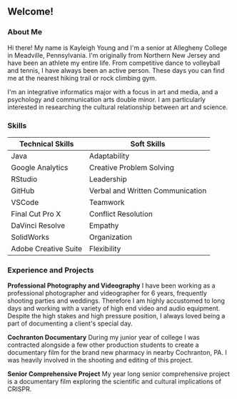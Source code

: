 ## Welcome!

### About Me

Hi there! My name is Kayleigh Young and I'm a senior at Allegheny College in Meadville, Pennsylvania. I'm originally from Northern New Jersey and have been an athlete my entire life. From competitive dance to volleyball and tennis, I have always been an active person. These days you can find me at the nearest hiking trail or rock climbing gym. 

I'm an integrative informatics major with a focus in art and media, and a psychology and communication arts double minor. I am particularly interested in researching the cultural relationship between art and science.

### Skills

Technical Skills | Soft Skills
------------ | -------------
Java | Adaptability
Google Analytics | Creative Problem Solving
RStudio | Leadership
GitHub | Verbal and Written Communication
VSCode | Teamwork
Final Cut Pro X | Conflict Resolution
DaVinci Resolve | Empathy
SolidWorks | Organization
Adobe Creative Suite | Flexibility

### Experience and Projects

**Professional Photography and Videography**
I have been working as a professional photographer and videographer for 6 years, frequently shooting parties and weddings. Therefore I am highly accustomed to long  days and working with a variety of high end video and audio equipment. Despite the high stakes and high pressure position, I always loved being a part of documenting a client's special day.

**Cochranton Documentary**
During my junior year of college I was contracted alongside a few other production students to create a documentary film for the brand new pharmacy in nearby Cochranton, PA. I was heavily involved in the shooting and editing of this project.

**Senior Comprehensive Project**
My year long senior comprehensive project is a documentary film exploring the scientific and cultural implications of CRISPR.

